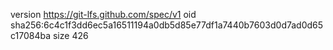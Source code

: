 version https://git-lfs.github.com/spec/v1
oid sha256:6c4c1f3dd6ec5a16511194a0db5d85e77df1a7440b7603d0d7ad0d65c17084ba
size 426
